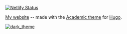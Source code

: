 [![Netlify Status](https://api.netlify.com/api/v1/badges/a29ef0fc-cd74-4b51-8209-fce93e73080a/deploy-status)](https://app.netlify.com/sites/raihantanvir/deploys)

<!--[![Last Commit](https://img.shields.io/github/last-commit/raihan-tanvir/raihantanvir-academic)](https://img.shields.io/github/last-commit/raihan-tanvir/raihantanvir-academic)-->

[My website](https://raihan-tanvir.github.io/) -- made with the [Academic theme](https://sourcethemes.com/academic/) for [Hugo](https://gohugo.io).

[![dark_theme](static/img/site_prev_dark.png)](https://raihan-tanvir.github.io/)
